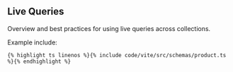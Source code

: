 ## Live Queries

Overview and best practices for using live queries across collections.

Example include:

```liquid
{% highlight ts linenos %}{% include code/vite/src/schemas/product.ts %}{% endhighlight %}
```
